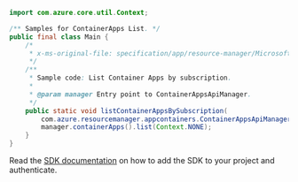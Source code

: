 ```java
import com.azure.core.util.Context;

/** Samples for ContainerApps List. */
public final class Main {
    /*
     * x-ms-original-file: specification/app/resource-manager/Microsoft.App/preview/2022-01-01-preview/examples/ContainerApps_ListBySubscription.json
     */
    /**
     * Sample code: List Container Apps by subscription.
     *
     * @param manager Entry point to ContainerAppsApiManager.
     */
    public static void listContainerAppsBySubscription(
        com.azure.resourcemanager.appcontainers.ContainerAppsApiManager manager) {
        manager.containerApps().list(Context.NONE);
    }
}
```

Read the [SDK documentation](https://github.com/Azure/azure-sdk-for-java/blob/azure-resourcemanager-appcontainers_1.0.0-beta.1/sdk/appcontainers/azure-resourcemanager-appcontainers/README.md) on how to add the SDK to your project and authenticate.
